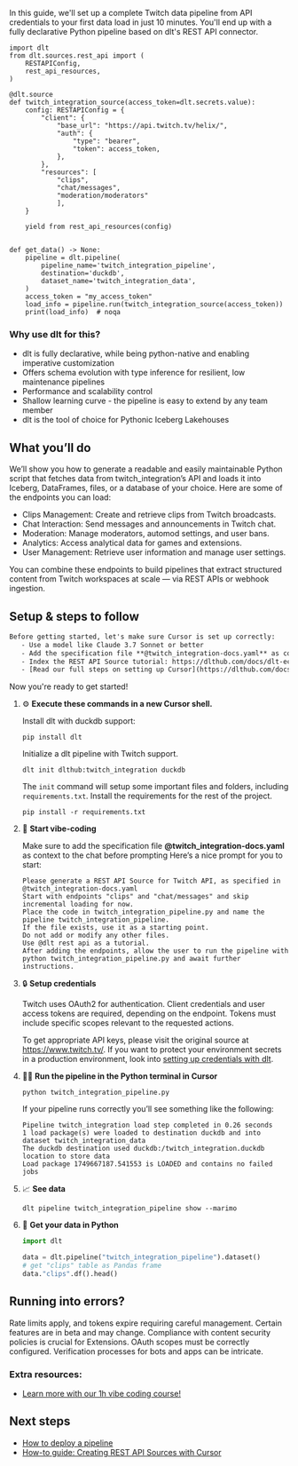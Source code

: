 In this guide, we'll set up a complete Twitch data pipeline from API credentials to your first data load in just 10 minutes. You'll end up with a fully declarative Python pipeline based on dlt's REST API connector.

```python-outcome
import dlt
from dlt.sources.rest_api import (
    RESTAPIConfig,
    rest_api_resources,
)

@dlt.source
def twitch_integration_source(access_token=dlt.secrets.value):
    config: RESTAPIConfig = {
        "client": {
            "base_url": "https://api.twitch.tv/helix/",
            "auth": {
                "type": "bearer",
                "token": access_token,
            },
        },
        "resources": [
            "clips",
            "chat/messages",
            "moderation/moderators"
            ],
    }

    yield from rest_api_resources(config)


def get_data() -> None:
    pipeline = dlt.pipeline(
        pipeline_name='twitch_integration_pipeline',
        destination='duckdb',
        dataset_name='twitch_integration_data', 
    )
    access_token = "my_access_token"
    load_info = pipeline.run(twitch_integration_source(access_token))
    print(load_info)  # noqa
```

### Why use dlt for this?

- dlt is fully declarative, while being python-native and enabling imperative customization
- Offers schema evolution with type inference for resilient, low maintenance pipelines
- Performance and scalability control
- Shallow learning curve - the pipeline is easy to extend by any team member
- dlt is the tool of choice for Pythonic Iceberg Lakehouses

## What you’ll do

We’ll show you how to generate a readable and easily maintainable Python script that fetches data from twitch_integration’s API and loads it into Iceberg, DataFrames, files, or a database of your choice. Here are some of the endpoints you can load:

- Clips Management: Create and retrieve clips from Twitch broadcasts.
- Chat Interaction: Send messages and announcements in Twitch chat.
- Moderation: Manage moderators, automod settings, and user bans.
- Analytics: Access analytical data for games and extensions.
- User Management: Retrieve user information and manage user settings.

You can combine these endpoints to build pipelines that extract structured content from Twitch workspaces at scale — via REST APIs or webhook ingestion.

## Setup & steps to follow

```default
Before getting started, let's make sure Cursor is set up correctly:
   - Use a model like Claude 3.7 Sonnet or better
   - Add the specification file **@twitch_integration-docs.yaml** as context
   - Index the REST API Source tutorial: https://dlthub.com/docs/dlt-ecosystem/verified-sources/rest_api/ and add it to context as **@dlt rest api**
   - [Read our full steps on setting up Cursor](https://dlthub.com/docs/dlt-ecosystem/llm-tooling/cursor-restapi#23-configuring-cursor-with-documentation)
```

Now you're ready to get started! 

1. ⚙️ **Execute these commands in a new Cursor shell.**
    
    Install dlt with duckdb support:
    ```shell
    pip install dlt
    ```

    Initialize a dlt pipeline with Twitch support.
    ```shell
    dlt init dlthub:twitch_integration duckdb
    ```

    The `init` command will setup some important files and folders, including `requirements.txt`. Install the requirements for the rest of the project.
    ```shell
    pip install -r requirements.txt
    ```
    
2. 🤠 **Start vibe-coding**
    
    Make sure to add the specification file **@twitch_integration-docs.yaml** as context to the chat before prompting
    Here’s a nice prompt for you to start: 
    
    ```prompt
    Please generate a REST API Source for Twitch API, as specified in @twitch_integration-docs.yaml 
    Start with endpoints "clips" and "chat/messages" and skip incremental loading for now. 
    Place the code in twitch_integration_pipeline.py and name the pipeline twitch_integration_pipeline. 
    If the file exists, use it as a starting point. 
    Do not add or modify any other files. 
    Use @dlt rest api as a tutorial. 
    After adding the endpoints, allow the user to run the pipeline with python twitch_integration_pipeline.py and await further instructions.
    ```

    
3. 🔒 **Setup credentials** 
    
    Twitch uses OAuth2 for authentication. Client credentials and user access tokens are required, depending on the endpoint. Tokens must include specific scopes relevant to the requested actions.
    
    To get appropriate API keys, please visit the original source at https://www.twitch.tv/.
    If you want to protect your environment secrets in a production environment, look into [setting up credentials with dlt](https://dlthub.com/docs/walkthroughs/add_credentials).
    
4. 🏃‍♀️ **Run the pipeline in the Python terminal in Cursor**
    
    ```shell
    python twitch_integration_pipeline.py
    ```
    
    If your pipeline runs correctly you’ll see something like the following:
    
    ```shell
    Pipeline twitch_integration load step completed in 0.26 seconds
    1 load package(s) were loaded to destination duckdb and into dataset twitch_integration_data
    The duckdb destination used duckdb:/twitch_integration.duckdb location to store data
    Load package 1749667187.541553 is LOADED and contains no failed jobs
    ```
    
5. 📈 **See data**
    
    ```shell
    dlt pipeline twitch_integration_pipeline show --marimo
    ```
    
6. 🐍 **Get your data in Python**
    
    ```python
    import dlt

   data = dlt.pipeline("twitch_integration_pipeline").dataset()
   # get "clips" table as Pandas frame
   data."clips".df().head()
    ```

## Running into errors?

Rate limits apply, and tokens expire requiring careful management. Certain features are in beta and may change. Compliance with content security policies is crucial for Extensions. OAuth scopes must be correctly configured. Verification processes for bots and apps can be intricate.

### Extra resources:

- [Learn more with our 1h vibe coding course!](https://www.youtube.com/watch?v=GGid70rnJuM)

## Next steps

- [How to deploy a pipeline](https://dlthub.com/docs/walkthroughs/deploy-a-pipeline)
- [How-to guide: Creating REST API Sources with Cursor](https://dlthub.com/docs/dlt-ecosystem/llm-tooling/cursor-restapi)
